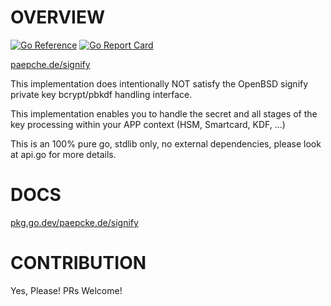 # OVERVIEW
[![Go Reference](https://pkg.go.dev/badge/paepcke.de/signify.svg)](https://pkg.go.dev/paepcke.de/signify) [![Go Report Card](https://goreportcard.com/badge/paepcke.de/signify)](https://goreportcard.com/report/paepcke.de/signify)

[paepche.de/signify](https://paepcke.de/signify/)

This implementation does intentionally NOT satisfy the OpenBSD signify
private key bcrypt/pbkdf handling interface.

This implementation enables you to handle the secret and all stages of 
the key processing within your APP context (HSM, Smartcard, KDF, ...)

This is an 100% pure go, stdlib only, no external dependencies,
please look at api.go for more details.

# DOCS

[pkg.go.dev/paepcke.de/signify](https://pkg.go.dev/paepcke.de/signify)

# CONTRIBUTION

Yes, Please! PRs Welcome! 
